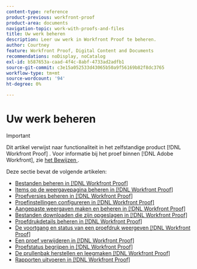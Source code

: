 ```yaml
---
content-type: reference
product-previous: workfront-proof
product-area: documents
navigation-topic: work-with-proofs-and-files
title: Uw werk beheren
description: Leer uw werk in Workfront Proof te beheren.
author: Courtney
feature: Workfront Proof, Digital Content and Documents
recommendations: noDisplay, noCatalog
exl-id: b587653a-caad-4f4c-8abf-4733ad2adfb1
source-git-commit: c3e15a052533d43065b50a9f56169b82f8dc3765
workflow-type: tm+mt
source-wordcount: '94'
ht-degree: 0%

---
```


# Uw werk beheren

>[!IMPORTANT]
>
>Dit artikel verwijst naar functionaliteit in het zelfstandige product [!DNL Workfront Proof] . Voor informatie bij het proef binnen [!DNL Adobe Workfront], zie [ het Bewijzen ](../../../review-and-approve-work/proofing/proofing.md).

Deze sectie bevat de volgende artikelen:

* [Bestanden beheren in  [!DNL Workfront Proof]](../../../workfront-proof/wp-work-proofsfiles/manage-your-work/manage-files.md)
* [Items op de weergavepagina beheren in  [!DNL Workfront Proof]](../../../workfront-proof/wp-work-proofsfiles/manage-your-work/manage-items-on-views-page.md)
* [Proefversies beheren in  [!DNL Workfront Proof]](../../../workfront-proof/wp-work-proofsfiles/manage-your-work/manage-proof-versions.md)
* [Proefinstellingen configureren in  [!DNL Workfront Proof]](../../../workfront-proof/wp-work-proofsfiles/manage-your-work/configure-proof-settings.md)
* [Aangepaste weergaven maken en beheren in  [!DNL Workfront Proof]](../../../workfront-proof/wp-work-proofsfiles/manage-your-work/create-and-manage-custom-views.md)
* [Bestanden downloaden die zijn opgeslagen in  [!DNL Workfront Proof]](../../../workfront-proof/wp-work-proofsfiles/manage-your-work/download-files-stored.md)
* [Proefdrukdetails beheren in  [!DNL Workfront Proof]](../../../workfront-proof/wp-work-proofsfiles/manage-your-work/manage-proof-details.md)
* [De voortgang en status van een proefdruk weergeven  [!DNL Workfront Proof]](../../../workfront-proof/wp-work-proofsfiles/manage-your-work/view-progress-and-status-of-proof.md)
* [Een proef verwijderen in  [!DNL Workfront Proof]](../../../workfront-proof/wp-work-proofsfiles/manage-your-work/delete-proof.md)
* [Proefstatus begrijpen in  [!DNL Workfront Proof]](../../../workfront-proof/wp-work-proofsfiles/manage-your-work/proof-state.md)
* [De prullenbak herstellen en leegmaken  [!DNL Workfront Proof]](../../../workfront-proof/wp-work-proofsfiles/manage-your-work/restore-and-empty-trash.md)
* [Rapporten uitvoeren in  [!DNL Workfront Proof]](../../../workfront-proof/wp-work-proofsfiles/manage-your-work/run-reports.md)
